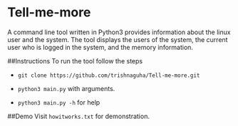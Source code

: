 # Tell-me-more
A command line tool written in Python3 provides information about the linux user and the system.
The tool displays the users of the system, the current user who is logged in the system, and the memory information. 

##Instructions
To run the tool follow the steps

* `git clone https://github.com/trishnaguha/Tell-me-more.git`

* `python3 main.py` with arguments. 

* `python3 main.py -h` for help

##Demo
Visit `howitworks.txt` for demonstration.
